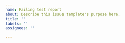 ```yaml
---
name: Failing test report
about: Describe this issue template's purpose here.
title: ''
labels: ''
assignees: ''

---
```



